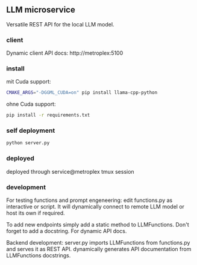 ## LLM microservice

Versatile REST API for the local LLM model.

### client

Dynamic client API docs: http://metroplex:5100

### install

mit Cuda support:

```bash
CMAKE_ARGS="-DGGML_CUDA=on" pip install llama-cpp-python
```

ohne Cuda support:

```bash
pip install -r requirements.txt
```

### self deployment

```bash
python server.py
```

### deployed

deployed through service@metroplex tmux session

### development

For testing functions and prompt engeneering: edit functions.py as interactive or script.
It will dynamically connect to remote LLM model or host its own if required.

To add new endpoints simply add a static method to LLMFunctions. Don't forget to add a docstring. For dynamic API docs.

Backend development: server.py imports LLMFunctions from functions.py and serves it as REST API.
dynamically generates API documentation from LLMFunctions docstrings.